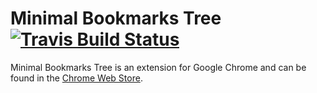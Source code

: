 # Minimal Bookmarks Tree [![Travis Build Status](https://api.travis-ci.org/rpkamp/chrome-minimal-bookmarks-tree.svg)](https://travis-ci.org/rpkamp/chrome-minimal-bookmarks-tree)

Minimal Bookmarks Tree is an extension for Google Chrome and can be found in the [Chrome Web Store](https://chrome.google.com/webstore/detail/mohenkbngkbmdlkiemonbgdfgdjacaeb).
